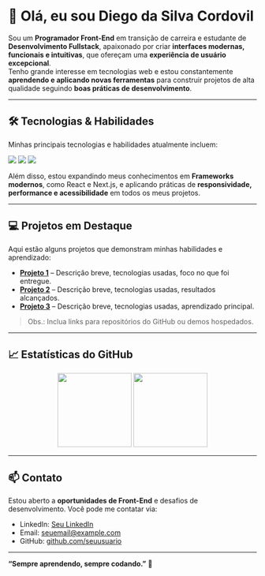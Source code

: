 # 👋 Olá, eu sou Diego da Silva Cordovil

Sou um **Programador Front-End** em transição de carreira e estudante de **Desenvolvimento Fullstack**, apaixonado por criar **interfaces modernas, funcionais e intuitivas**, que ofereçam uma **experiência de usuário excepcional**.  
Tenho grande interesse em tecnologias web e estou constantemente **aprendendo e aplicando novas ferramentas** para construir projetos de alta qualidade seguindo **boas práticas de desenvolvimento**.

---

## 🛠 Tecnologias & Habilidades

Minhas principais tecnologias e habilidades atualmente incluem:

<img src="https://img.shields.io/badge/HTML5-E34F26?style=for-the-badge&logo=html5&logoColor=white"> 
<img src="https://img.shields.io/badge/CSS3-1572B6?style=for-the-badge&logo=css3&logoColor=white"> 
<img src="https://img.shields.io/badge/JavaScript-323330?style=for-the-badge&logo=javascript&logoColor=F7DF1E"> 

Além disso, estou expandindo meus conhecimentos em **Frameworks modernos**, como React e Next.js, e aplicando práticas de **responsividade, performance e acessibilidade** em todos os meus projetos.

---

## 💻 Projetos em Destaque

Aqui estão alguns projetos que demonstram minhas habilidades e aprendizado:

- **[Projeto 1](link-do-projeto)** – Descrição breve, tecnologias usadas, foco no que foi entregue.
- **[Projeto 2](link-do-projeto)** – Descrição breve, tecnologias usadas, resultados alcançados.
- **[Projeto 3](link-do-projeto)** – Descrição breve, tecnologias usadas, aprendizado principal.

> Obs.: Inclua links para repositórios do GitHub ou demos hospedados.

---

## 📈 Estatísticas do GitHub

<div align="center">
  <img height="150em" src="https://github-readme-stats.vercel.app/api?username=SEU_USUARIO&show_icons=true&theme=radical" />
  <img height="150em" src="https://github-readme-stats.vercel.app/api/top-langs/?username=SEU_USUARIO&layout=compact&theme=radical" />
</div>

---

## 📫 Contato

Estou aberto a **oportunidades de Front-End** e desafios de desenvolvimento. Você pode me contatar via:

- LinkedIn: [Seu LinkedIn](link-do-linkedin)  
- Email: seuemail@example.com  
- GitHub: [github.com/seuusuario](https://github.com/seuusuario)  

---

**“Sempre aprendendo, sempre codando.”** 🚀

